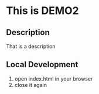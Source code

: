 # This is DEMO2


## Description

That is a description

## Local Development

1. open index.html in your browser
2. close it again